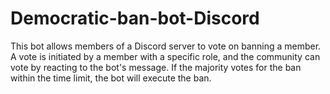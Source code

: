 # Democratic-ban-bot-Discord
This bot allows members of a Discord server to vote on banning a member. A vote is initiated by a member with a specific role, and the community can vote by reacting to the bot's message. If the majority votes for the ban within the time limit, the bot will execute the ban.

